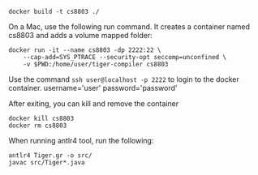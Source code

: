 ```
docker build -t cs8803 ./
```

On a Mac, use the following run command. It creates a container named cs8803 and adds a volume mapped folder:
```
docker run -it --name cs8803 -dp 2222:22 \
    --cap-add=SYS_PTRACE --security-opt seccomp=unconfined \
    -v $PWD:/home/user/tiger-compiler cs8803
```

Use the command `ssh user@localhost -p 2222` to login to the docker container. username='user' password='password'

After exiting, you can kill and remove the container
```
docker kill cs8803
docker rm cs8803 
```

When running antlr4 tool, run the following:
```
antlr4 Tiger.gr -o src/
javac src/Tiger*.java
```
